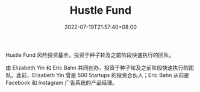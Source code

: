 ﻿---
weight: 
title: "Hustle Fund"
description: "Hustle Fund 风险投资基金，投资于种子轮及之前阶段快速执行的团队"
date: 2022-07-19T21:57:40+08:00
lastmod: 2022-07-19T16:45:40+08:00
draft: false
authors: ["浮尘"]
featuredImage: "hustle-fund.jpg"
link: "https://www.hustlefund.vc/"
tags: ["投资机构","Hustle Fund"]
categories: ["navigation"]
navigation: ["投资机构"]
lightgallery: true
toc: true
pinned: false
recommend: false
recommend1: false
---
Hustle Fund 风险投资基金，投资于种子轮及之前阶段快速执行的团队。

由 Elizabeth Yin 和 Eric Bahn 共同创办，投资于种子轮及之前阶段快速执行的团队。此前，Elizabeth Yin 曾是 500 Startups 的投资合伙人；Eric Bahn 从前是 Facebook 和 Instagram 广告系统的产品经理。